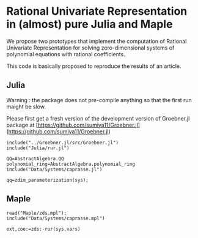 # Rational Univariate Representation in (almost) pure Julia and Maple

We propose two prototypes that implement the computation of Rational Univariate Representation for solving zero-dimensional systems of polynomial equations with rational coefficients.

This code is basically proposed to reproduce the results of an article.

## Julia 

Warning : the package does not pre-compile anything so that the first run maight be slow.

Please first get a fresh version of the development version of Groebner.jl package at [https://github.com/sumiya11/Groebner.jl] (https://github.com/sumiya11/Groebner.jl)


 ```
include("../Groebner.jl/src/Groebner.jl")
include("Julia/rur.jl")

QQ=AbstractAlgebra.QQ
polynomial_ring=AbstractAlgebra.polynomial_ring
include("Data/Systems/caprasse.jl")

qq=zdim_parameterization(sys);
 ```

## Maple

 ```
read("Maple/zds.mpl");
include("Data/Systems/caprasse.mpl")

ext,coo:=zds:-rur(sys,vars)
 ```
